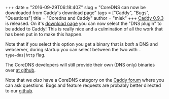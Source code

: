 +++
date = "2016-09-29T06:18:40Z"
slug = "CoreDNS can now be downloaded from Caddy's download page"
tags = ["Caddy", "Bugs", "Questions"]
title = "Coredns and Caddy"
author = "miek"
+++
[Caddy 0.9.3](https://forum.caddyserver.com/t/caddy-0-9-3-released/725) is released.  On it's
[download page](https://caddyserver.com/download) you can now select the "DNS plugin" to be added
to Caddy! This is really nice and a culmination of all the work that has been put in to make this
happen.

Note that if you select this option you get a binary that is *both* a DNS and webserver, during
startup you can select between the two with `-type=dns|http` flag.

The CoreDNS developers will still provide their own (DNS only) binaries over [at
github](https://github.com/coredns/coredns/releases).

Note that we *also* have a CoreDNS category on the [Caddy
forum](https://forum.caddyserver.com/c/coredns) where you can ask questions. Bugs and feature
requests are probably better directed to our [github](https://github.com/coredns/coredns).
